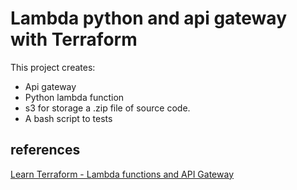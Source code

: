 # Lambda python and api gateway with Terraform

This project creates:

- Api gateway
- Python lambda function
- s3 for storage a .zip file of source code.
- A bash script to tests

## references

[Learn Terraform - Lambda functions and API Gateway](https://github.com/hashicorp/learn-terraform-lambda-api-gateway)